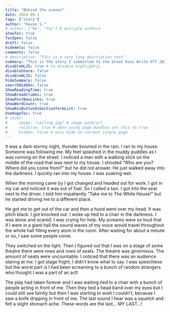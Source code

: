 ```yaml
---
title: "Behind the scenes"
date: 2024-09-1
tags: ["story"]
author: "Kavya S."
# author: ["Me", "You"] # multiple authors
showToc: true
TocOpen: false
draft: false
hidemeta: false
comments: false
# description: "This is a very long description text"
summary: "This is the story I submitted to the Great Kiwi Write Off 2024."
disableHLJS: true # to disable highlightjs
disableShare: false
disableHLJS: false
hideSummary: false
searchHidden: false
ShowReadingTime: true
ShowBreadCrumbs: true
ShowPostNavLinks: true
ShowWordCount: true
ShowRssButtonInSectionTermList: true
UseHugoToc: true
# cover:
#     image: "sailing.jpg" # image path/url
#     relative: true # when using page bundles set this to true
#     hidden: false # only hide on current single page
---
```


<!-- ![](sailing.jpg) -->




It was a dark stormy night, thunder boomed in the rain. I ran to my house. Someone was following me. My feet splashed in the muddy puddles as I was running on the street. I noticed a man with a walking stick on the middle of the road that was next to my house. I shouted “Who are you? Where did you come from?” but he did not answer. He just walked away into the darkness. I quickly ran into my house. I was soaking wet. 

When the morning came by I got changed and headed out for work. I got in my car and noticed it was out of fuel. So I called a taxi. I got into the seat next to the driver. I told him impatiently “Take me to The White House!” but he started driving me to a different place. 

He got me to get out of the car and then a hood went over my head. It was pitch black. I got knocked out. I woke up tied to a chair in the darkness. I was alone and scared. I was crying for help. My screams were so loud that if I were in a giant hall the sound waves of my voice would travel throughout the whole hall filling every atom in the room. After waiting for about a minute or so, I saw some people come. 

They switched on the light. Then I figured out that I was on a stage of some theatre there were rows and rows of seats. The theatre was ginormous. The amount of seats were uncountable. I noticed that there was an audience staring at me. I got stage fright, I didn’t know what to say. I was speechless but the worst part is I had been screaming to a bunch of random strangers who thought I was a part of an act! 

The play had taken forever and I was waiting tied to a chair with a bunch of people acting in front of me. Then they tied a head band over my eyes but I could still see faintly but then I was starting to wish I couldn’t, because I saw a knife dripping in front of me. The last sound I hear was a squelch and  felt a slight stomach ache. These words are the last… MY LAST…!

